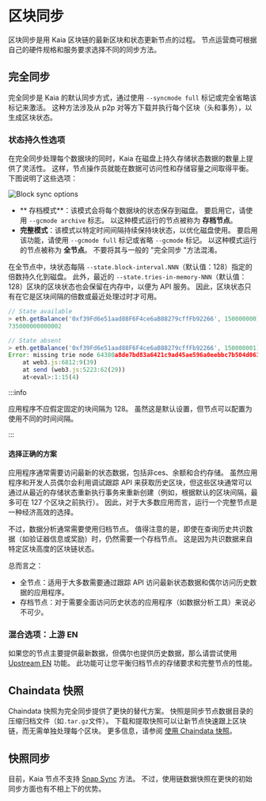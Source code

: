 # 区块同步

区块同步是用 Kaia 区块链的最新区块和状态更新节点的过程。 节点运营商可根据自己的硬件规格和服务要求选择不同的同步方法。

## 完全同步

完全同步是 Kaia 的默认同步方式，通过使用 `--syncmode full` 标记或完全省略该标记来激活。 这种方法涉及从 p2p 对等方下载并执行每个区块（头和事务），以生成区块状态。

### 状态持久性选项

在完全同步处理每个数据块的同时，Kaia 在磁盘上持久存储状态数据的数量上提供了灵活性。 这样，节点操作员就能在数据可访问性和存储容量之间取得平衡。 下图说明了这些选项：

![Block sync options](/img/learn/block_sync.png)

- \*\* 存档模式\*\*：该模式会将每个数据块的状态保存到磁盘。 要启用它，请使用 `--gcmode archive` 标志。 以这种模式运行的节点被称为 **存档节点**。
- **完整模式**：该模式以特定时间间隔持续保持块状态，以优化磁盘使用。 要启用该功能，请使用 `--gcmode full` 标记或省略 `--gcmode` 标记。 以这种模式运行的节点被称为 **全节点**。 不要将其与一般的 "完全同步 "方法混淆。

在全节点中，块状态每隔 `--state.block-interval.NNN`（默认值：128）指定的倍数持久化到磁盘。 此外，最近的 `--state.tries-in-memory-NNN`（默认值：128）区块的区块状态也会保留在内存中，以便为 API 服务。 因此，区块状态只有在它是区块间隔的倍数或最近处理过时才可用。

```js
// State available
> eth.getBalance('0xf39Fd6e51aad88F6F4ce6aB88279cffFb92266', 150000000)
735000000000002

// State absent
> eth.getBalance('0xf39Fd6e51aad88F6F4ce6aB88279cffFb92266', 150000001) 735000000000002 // State absent.getBalance('0xf39Fd6e51aad88F6F4ce6aB88279cffFb92266', 150000001)
Error: missing trie node 64380a8de7bd83a6421c9ad45ae596a0eebbc7b504d061f4a57c61742eadc804 (path )
	at web3.js:6812:9(39)
	at send (web3.js:5223:62(29))
	at<eval>:1:15(4)
```

:::info

应用程序不应假定固定的块间隔为 128。 虽然这是默认设置，但节点可以配置为使用不同的时间间隔。

:::

#### 选择正确的方案

应用程序通常需要访问最新的状态数据，包括非ces、余额和合约存储。 虽然应用程序和开发人员偶尔会利用调试跟踪 API 来获取历史区块，但这些区块通常可以通过从最近的存储状态重新执行事务来重新创建（例如，根据默认的区块间隔，最多可在 127 个区块之前执行）。 因此，对于大多数应用而言，运行一个完整节点是一种经济高效的选择。

不过，数据分析通常需要使用归档节点。 值得注意的是，即使在查询历史共识数据（如验证器信息或奖励）时，仍然需要一个存档节点。 这是因为共识数据来自特定区块高度的区块链状态。

总而言之：

- 全节点：适用于大多数需要通过跟踪 API 访问最新状态数据和偶尔访问历史数据的应用程序。
- 存档节点：对于需要全面访问历史状态的应用程序（如数据分析工具）来说必不可少。

### 混合选项：上游 EN

如果您的节点主要提供最新数据，但偶尔也提供历史数据，那么请尝试使用 [Upstream EN](../../misc/operation/upstream-en.md) 功能。 此功能可让您平衡归档节点的存储要求和完整节点的性能。

## Chaindata 快照

Chaindata 快照为完全同步提供了更快的替代方案。 快照是同步节点数据目录的压缩归档文件（如`.tar.gz`文件）。 下载和提取快照可以让新节点快速跟上区块链，而无需单独处理每个区块。 更多信息，请参阅 [使用 Chaindata 快照](../../misc/operation/chaindata-snapshot.md)。

## 快照同步

目前，Kaia 节点不支持 [Snap Sync](https://geth.ethereum.org/docs/fundamentals/sync-modes) 方法。 不过，使用链数据快照在更快的初始同步方面也有不相上下的优势。
